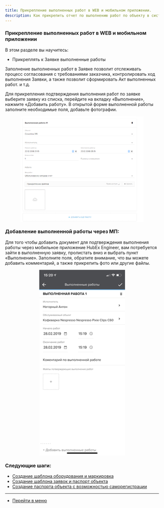 ```yaml
---
title: Прикрепление выполненных работ в WEB и мобильном приложении.
description: Как прикрепить отчет по выполнению работ по объекту в системе HubEx?
---
```


<!-- Yandex.Metrika counter -->
<script type="text/javascript" >
   (function(m,e,t,r,i,k,a){m[i]=m[i]||function(){(m[i].a=m[i].a||[]).push(arguments)};
   m[i].l=1*new Date();k=e.createElement(t),a=e.getElementsByTagName(t)[0],k.async=1,k.src=r,a.parentNode.insertBefore(k,a)})
   (window, document, "script", "https://mc.yandex.ru/metrika/tag.js", "ym");
   ym('{{ site.yandex_metric }}', "init", {
        id:'{{ site.yandex_metric }}',
        clickmap:true,
        trackLinks:true,
        accurateTrackBounce:true,
        webvisor:true
   });
</script>
<noscript><div><img src="https://mc.yandex.ru/watch/'{{ site.yandex_metric }}'" style="position:absolute; left:-9999px;" alt="" /></div></noscript>
<!-- /Yandex.Metrika counter -->

### Прикрепление выполненных работ в WEB и мобильном приложении
В этом разделе вы научитесь:
- Прикреплять к Заявке выполненные работы

Заполнение выполненных работ в Заявке позволит отслеживать процесс согласования с требованиями заказчика, контролировать ход выполнения Заявки, а также позволит сформировать Акт выполненных работ.  и т.д.

Для прикрепления подтверждения выполнения работ по заявке выберите заявку из списка, перейдите на вкладку «Выполнение», нажмите «Добавить работу». В открытой форме выполненной работы заполните необходимые поля, добавьте фотографии.
<div>
  <img  style="margin: 0 auto; display: block; max-width: 80%;" src="/attachments/images/FAQ/USER/AttachingFiles/file1.png" />
</div>

### Добавление выполненной работы через МП:
Для того чтобы добавить документ для подтверждения выполнения работы через мобильное приложение HubEx Engineer, вам потребуется зайти в выполненную заявку, пролистать вниз и выбрать пункт «Выполнение». Заполните поля, обратите внимание, что вы можете добавить комментарий, а также прикрепить фото или другие файлы.

<div>
  <img  style="margin: 0 auto; display: block; max-width: 100%;" src="/attachments/images/FAQ/USER/AttachingFiles/file2.jpg" />
</div>



### Следующие шаги:
- [Создание шаблона оборудования и маркировка](./CreatingObjTemplates.md)
- [Создание шаблона заявок и паспорт объекта](./CreatingTickTemplates.md)
- [Создание паспорта объекта с возможностью саморегистрации](./HowToMakePassport.md)



___
- [Перейти в меню](http://wiki.hubex.ru)
